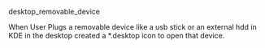 desktop_removable_device

When User Plugs a removable device like a usb stick or an external hdd in KDE in the desktop created a *.desktop icon to open that device.
